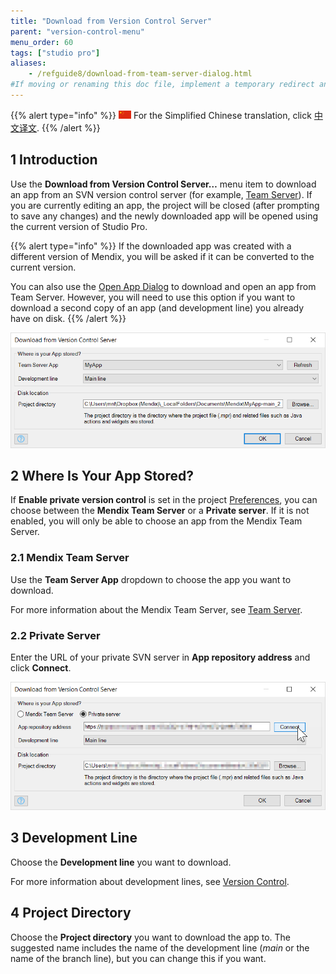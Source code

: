 ```yaml
---
title: "Download from Version Control Server"
parent: "version-control-menu"
menu_order: 60
tags: ["studio pro"]
aliases:
    - /refguide8/download-from-team-server-dialog.html
#If moving or renaming this doc file, implement a temporary redirect and let the respective team know they should update the URL in the product. See Mapping to Products for more details.
---
```


{{% alert type="info" %}}
<img src="attachments/chinese-translation/china.png" style="display: inline-block; margin: 0" /> For the Simplified Chinese translation, click [中文译文](https://cdn.mendix.tencent-cloud.com/documentation/).
{{% /alert %}}

## 1 Introduction

Use the **Download from Version Control Server…** menu item to download an app from an SVN version control server (for example, [Team Server](/developerportal/collaborate/team-server)). If you are currently editing an app, the project will be closed (after prompting to save any changes) and the newly downloaded app will be opened using the current version of Studio Pro.

{{% alert type="info" %}}
If the downloaded app was created with a different version of Mendix, you will be asked if it can be converted to the current version.

You can also use the [Open App Dialog](open-app-dialog) to download and open an app from Team Server. However, you will need to use this option if you want to download a second copy of an app (and development line) you already have on disk.
{{% /alert %}}

![Download from Version Control Server dialog box](attachments/version-control-menu/download-from-version-control-server.png)

## 2 Where Is Your App Stored?

If **Enable private version control** is set in the project [Preferences](preferences-dialog#enable), you can choose between the **Mendix Team Server** or a **Private server**. If it is not enabled, you will only be able to choose an app from the Mendix Team Server.

### 2.1 Mendix Team Server

Use the **Team Server App** dropdown to choose the app you want to download.

For more information about the Mendix Team Server, see [Team Server](/developerportal/collaborate/team-server).

### 2.2 Private Server

Enter the URL of your private SVN server in **App repository address** and click **Connect**.

![Download from Version Control Server dialog box](attachments/version-control-menu/download-from-private-server.png)

## 3 Development Line

Choose the **Development line** you want to download.

For more information about development lines, see [Version Control](version-control).

## 4 Project Directory

Choose the **Project directory** you want to download the app to. The suggested name includes the name of the development line (*main* or the name of the branch line), but you can change this if you want.
